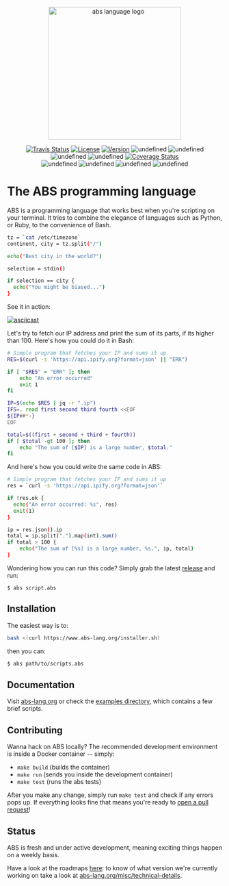 <p align="center">
  <a href="https://www.abs-lang.org/">
    <img alt="abs language logo" src="https://github.com/abs-lang/abs/blob/master/bin/ABS.png?raw=true" width="310">
  </a>
</p>

<p align="center">
  <a href="https://travis-ci.com/abs-lang/abs"><img alt="Travis Status" src="https://travis-ci.com/abs-lang/abs.svg?branch=master"></a>
  <a href="https://github.com/abs-lang/abs"><img alt="License" src="https://img.shields.io/github/license/abs-lang/abs.svg"></a>
  <a href="https://github.com/abs-lang/abs"><img alt="Version" src="https://img.shields.io/github/release-pre/abs-lang/abs.svg"></a>
  <img alt="undefined" src="https://img.shields.io/github/release-date/abs-lang/abs.svg?style=flat">
  <img alt="undefined" src="https://img.shields.io/github/downloads/abs-lang/abs/total.svg?style=flat">
  <br />
  <img alt="undefined" src="https://img.shields.io/badge/platform-linux | macosx | windows-red.svg">
  <img alt="undefined"  src="https://img.shields.io/github/last-commit/abs-lang/abs.svg?style=flat">
  <a href='https://coveralls.io/github/abs-lang/abs'><img src='https://coveralls.io/repos/github/abs-lang/abs/badge.svg' alt='Coverage Status' /></a>
  <br />
  <img alt="undefined" src="https://img.shields.io/github/contributors/abs-lang/abs.svg?style=flat">
  <img alt="undefined" src="https://img.shields.io/github/issues/abs-lang/abs.svg?style=flat">
  <img alt="undefined" src="https://img.shields.io/github/issues-pr-closed/abs-lang/abs.svg?style=flat">
  <img alt="undefined" src="https://img.shields.io/github/stars/abs-lang/abs.svg?style=social">

</p>

# The ABS programming language

ABS is a programming language that works best when you're scripting on
your terminal. It tries to combine the elegance of languages
such as Python, or Ruby, to the convenience of Bash.

``` bash
tz = `cat /etc/timezone`
continent, city = tz.split("/")

echo("Best city in the world?")

selection = stdin()

if selection == city {
  echo("You might be biased...")
}
```

See it in action:

[![asciicast](https://asciinema.org/a/218909.svg)](https://asciinema.org/a/218909)

Let's try to fetch our IP address and print the sum of its
parts, if its higher than 100. Here's how you could do it
in Bash:

``` bash
# Simple program that fetches your IP and sums it up
RES=$(curl -s 'https://api.ipify.org?format=json' || "ERR")

if [ "$RES" = "ERR" ]; then
    echo "An error occurred"
    exit 1
fi

IP=$(echo $RES | jq -r ".ip")
IFS=. read first second third fourth <<EOF
${IP##*-}
EOF

total=$((first + second + third + fourth))
if [ $total -gt 100 ]; then
    echo "The sum of [$IP] is a large number, $total."
fi
```

And here's how you could write the same code in ABS:

``` bash
# Simple program that fetches your IP and sums it up
res = `curl -s 'https://api.ipify.org?format=json'`

if !res.ok {
  echo("An error occurred: %s", res)
  exit(1)
}

ip = res.json().ip
total = ip.split(".").map(int).sum()
if total > 100 {
    echo("The sum of [%s] is a large number, %s.", ip, total)
}
```

Wondering how you can run this code? Simply grab the latest
[release](https://github.com/abs-lang/abs/releases) and run:

```
$ abs script.abs
```

## Installation

The easiest way is to:

``` bash
bash <(curl https://www.abs-lang.org/installer.sh)
```

then you can:

``` bash
$ abs path/to/scripts.abs
```

## Documentation

Visit [abs-lang.org](https://www.abs-lang.org) or check the [examples directory](https://github.com/abs-lang/abs/tree/master/examples),
which contains a few brief scripts.

## Contributing

Wanna hack on ABS locally? The recommended development
environment is inside a Docker container -- simply:

* `make build` (builds the container)
* `make run` (sends you inside the development container)
* `make test` (runs the abs tests)

After you make any change, simply run `make test` and check
if any errors pops up. If everything looks fine that means
you're ready to [open a pull request](https://github.com/abs-lang/abs/pulls)!

## Status

ABS is fresh and under active development, meaning exciting
things happen on a weekly basis.

Have a look at the roadmaps [here](https://github.com/abs-lang/abs/milestones):
to know of what version we're currently working on take a look at [abs-lang.org/misc/technical-details](https://www.abs-lang.org/misc/technical-details).
